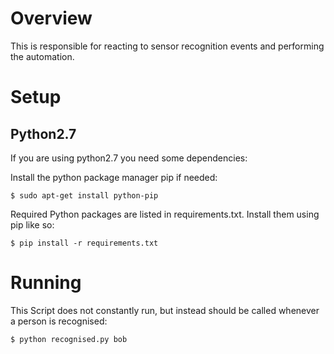 Overview
========
This is responsible for reacting to sensor recognition events and performing the automation.

Setup
=====

Python2.7
---------
If you are using python2.7 you need some dependencies:

Install the python package manager pip if needed:

	$ sudo apt-get install python-pip

Required Python packages are listed in requirements.txt. Install them using pip like so:

	$ pip install -r requirements.txt

Running
=======
This Script does not constantly run, but instead should be called whenever a person is recognised:

	$ python recognised.py bob
